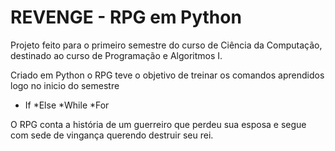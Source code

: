 # REVENGE - RPG em Python

Projeto feito para o primeiro semestre do curso de Ciência da Computação, destinado ao curso de Programação e Algoritmos I.

Criado em Python o RPG teve o objetivo de treinar os comandos aprendidos logo no inicio do semestre
* If
*Else
*While
*For

O RPG conta a história de um guerreiro que perdeu sua esposa e segue com sede de vingança querendo destruir seu rei.
